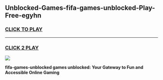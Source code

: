 
## Unblocked-Games-fifa-games-unblocked-Play-Free-egyhn
<h3>
<a href="https://premium76.site?title=fifa-games-unblocked&ref=23A">CLICK TO PLAY</a></h3>
<hr>

<h3>
<a href="https://premium76.site?title=fifa-games-unblocked&ref=23A">CLICK 2 PLAY</a>
  
</h3>

<a href="https://premium76.site?title=fifa-games-unblocked&ref=23A"><img src="https://clearcache.store/games.png"></a>


**fifa-games-unblocked games unblocked: Your Gateway to Fun and Accessible Online Gaming**
